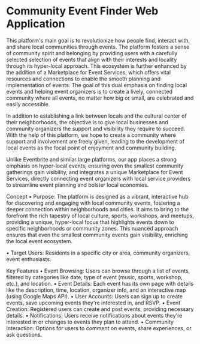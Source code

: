 # Community Event Finder Web Application
This platform's main goal is to revolutionize how people find, interact with, and share local communities through events. The platform fosters a sense of community spirit and belonging by providing users with a carefully selected selection of events that align with their interests and locality through its hyper-local approach. This ecosystem is further enhanced by the addition of a Marketplace for Event Services, which offers vital resources and connections to enable the smooth planning and implementation of events. The goal of this dual emphasis on finding local events and helping event organizers is to create a lively, connected community where all events, no matter how big or small, are celebrated and easily accessible.

In addition to establishing a link between locals and the cultural center of their neighborhoods, the objective is to give local businesses and community organizers the support and visibility they require to succeed. With the help of this platform, we hope to create a community where support and involvement are freely given, leading to the development of local events as the focal point of enjoyment and community building.

Unlike Eventbrite and similar large platforms, our app places a strong emphasis on hyper-local events, ensuring even the smallest community gatherings gain visibility, and integrates a unique Marketplace for Event Services, directly connecting event organizers with local service providers to streamline event planning and bolster local economies.

Concept
•	Purpose: The platform is designed as a vibrant, interactive hub for discovering and engaging with local community events, fostering a deeper connection within neighborhoods and       cities. It aims to bring to the forefront the rich tapestry of local culture, sports, workshops, and meetups, providing a unique, hyper-local focus that highlights events down to specific neighborhoods or community zones. This nuanced approach ensures that even the smallest community events gain visibility, enriching the local event ecosystem.

•	Target Users: Residents in a specific city or area, community organizers, event enthusiasts.


Key Features
•	Event Browsing: Users can browse through a list of events, filtered by categories like date, type of event (music, sports, workshop, etc.), and location.
•	Event Details: Each event has its own page with details like the description, time, location, organizer info, and an interactive map (using Google Maps API).
•	User Accounts: Users can sign up to create events, save upcoming events they're interested in, and RSVP.
•	Event Creation: Registered users can create and post events, providing necessary details.
•	Notifications: Users receive notifications about events they're interested in or changes to events they plan to attend.
•	Community Interaction: Options for users to comment on events, share experiences, or ask questions.
